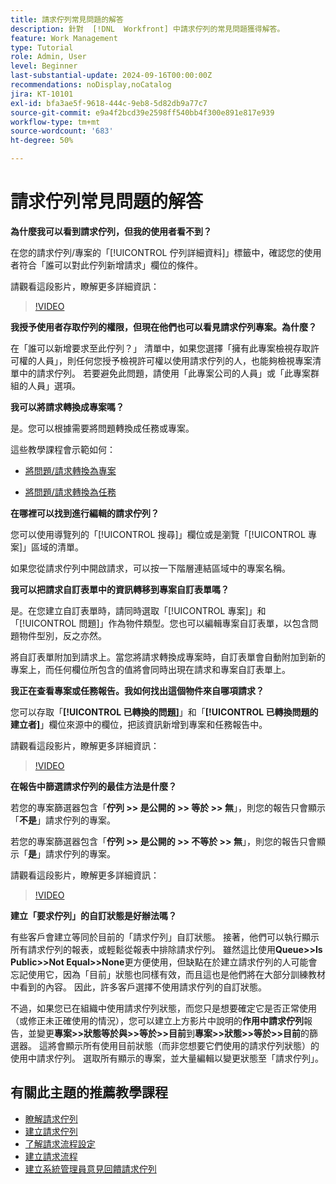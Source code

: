 ```yaml
---
title: 請求佇列常見問題的解答
description: 針對  [!DNL  Workfront] 中請求佇列的常見問題獲得解答。
feature: Work Management
type: Tutorial
role: Admin, User
level: Beginner
last-substantial-update: 2024-09-16T00:00:00Z
recommendations: noDisplay,noCatalog
jira: KT-10101
exl-id: bfa3ae5f-9618-444c-9eb8-5d82db9a77c7
source-git-commit: e9a4f2bcd39e2598ff540bb4f300e891e817e939
workflow-type: tm+mt
source-wordcount: '683'
ht-degree: 50%

---
```


# 請求佇列常見問題的解答

**為什麼我可以看到請求佇列，但我的使用者看不到？**

在您的請求佇列/專案的「[!UICONTROL 佇列詳細資料]」標籤中，確認您的使用者符合「誰可以對此佇列新增請求」欄位的條件。

請觀看這段影片，瞭解更多詳細資訊：

>[!VIDEO](https://video.tv.adobe.com/v/3434156/?quality=12&learn=on)

**我授予使用者存取佇列的權限，但現在他們也可以看見請求佇列專案。為什麼？**

在「誰可以新增要求至此佇列？」 清單中，如果您選擇「擁有此專案檢視存取許可權的人員」，則任何您授予檢視許可權以使用請求佇列的人，也能夠檢視專案清單中的請求佇列。 若要避免此問題，請使用「此專案公司的人員」或「此專案群組的人員」選項。

**我可以將請求轉換成專案嗎？**

是。您可以根據需要將問題轉換成任務或專案。

這些教學課程會示範如何：

* [將問題/請求轉換為專案](/help/manage-work/issues-requests/create-a-project-from-a-request.md)

* [將問題/請求轉換為任務](/help/manage-work/issues-requests/convert-issues-to-other-work-items.md)

**在哪裡可以找到進行編輯的請求佇列？**

您可以使用導覽列的「[!UICONTROL 搜尋]」欄位或是瀏覽「[!UICONTROL 專案]」區域的清單。

如果您從請求佇列中開啟請求，可以按一下階層連結區域中的專案名稱。

**我可以把請求自訂表單中的資訊轉移到專案自訂表單嗎？**

是。在您建立自訂表單時，請同時選取「[!UICONTROL 專案]」和「[!UICONTROL 問題]」作為物件類型。您也可以編輯專案自訂表單，以包含問題物件型別，反之亦然。

將自訂表單附加到請求上。當您將請求轉換成專案時，自訂表單會自動附加到新的專案上，而任何欄位所包含的值將會同時出現在請求和專案自訂表單上。

**我正在查看專案或任務報告。我如何找出這個物件來自哪項請求？**

您可以存取「**[!UICONTROL 已轉換的問題]**」和「**[!UICONTROL 已轉換問題的建立者]**」欄位來源中的欄位，把該資訊新增到專案和任務報告中。

請觀看這段影片，瞭解更多詳細資訊：

>[!VIDEO](https://video.tv.adobe.com/v/3434176/?quality=12&learn=on)


**在報告中篩選請求佇列的最佳方法是什麼？**

若您的專案篩選器包含「**佇列 >> 是公開的 >> 等於 >> 無**」，則您的報告只會顯示「**不是**」請求佇列的專案。

若您的專案篩選器包含「**佇列 >> 是公開的 >> 不等於 >> 無**」，則您的報告只會顯示「**是**」請求佇列的專案。

請觀看這段影片，瞭解更多詳細資訊：

>[!VIDEO](https://video.tv.adobe.com/v/3434329/?quality=12&learn=on)

**建立「要求佇列」的自訂狀態是好辦法嗎？**

有些客戶會建立等同於目前的「請求佇列」自訂狀態。 接著，他們可以執行顯示所有請求佇列的報表，或輕鬆從報表中排除請求佇列。 雖然這比使用&#x200B;**Queue>>Is Public>>Not Equal>>None**&#x200B;更方便使用，但缺點在於建立請求佇列的人可能會忘記使用它，因為「目前」狀態也同樣有效，而且這也是他們將在大部分訓練教材中看到的內容。 因此，許多客戶選擇不使用請求佇列的自訂狀態。

不過，如果您已在組織中使用請求佇列狀態，而您只是想要確定它是否正常使用（或修正未正確使用的情況），您可以建立上方影片中說明的&#x200B;**作用中請求佇列**&#x200B;報告，並變更&#x200B;**專案>>狀態等於與>>等於>>目前**&#x200B;到&#x200B;**專案>>狀態>>等於>>目前**&#x200B;的篩選器。 這將會顯示所有使用目前狀態（而非您想要它們使用的請求佇列狀態）的使用中請求佇列。 選取所有顯示的專案，並大量編輯以變更狀態至「請求佇列」。

## 有關此主題的推薦教學課程

* [瞭解請求佇列](/help/manage-work/request-queues/understand-request-queues.md)
* [建立請求佇列](/help/manage-work/request-queues/create-a-request-queue.md)
* [了解請求流程設定](/help/manage-work/request-queues/understand-settings-for-a-flow-request.md)
* [建立請求流程](/help/manage-work/request-queues/create-a-request-flow.md)
* [建立系統管理員意見回饋請求佇列](/help/manage-work/request-queues/create-a-system-admin-feedback-request-queue.md)
